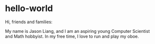 # hello-world
Hi, friends and families: 

My name is Jason Liang, and I am an aspiring young Computer Scientist and Math hobbyist. In my free time, I love to run and play my oboe. 
